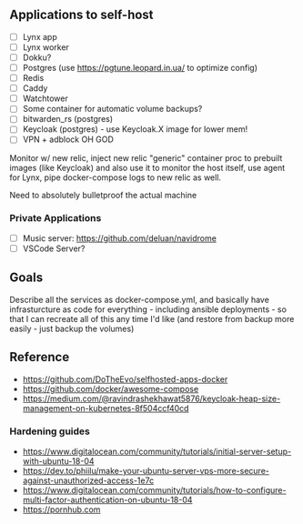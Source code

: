 ## Applications to self-host

- [ ] Lynx app
- [ ] Lynx worker
- [ ] Dokku?
- [ ] Postgres (use https://pgtune.leopard.in.ua/ to optimize config)
- [ ] Redis
- [ ] Caddy
- [ ] Watchtower
- [ ] Some container for automatic volume backups?
- [ ] bitwarden_rs (postgres)
- [ ] Keycloak (postgres) - use Keycloak.X image for lower mem!
- [ ] VPN + adblock OH GOD

Monitor w/ new relic, inject new relic "generic" container proc to prebuilt images (like Keycloak) and also use it to monitor the host itself, use agent for Lynx, pipe docker-compose logs to new relic as well.

Need to absolutely bulletproof the actual machine

### Private Applications
- [ ] Music server: https://github.com/deluan/navidrome
- [ ] VSCode Server?

## Goals
Describe all the services as docker-compose.yml, and basically have infrasturcture as code for everything - including ansible deployments - so that I can recreate all of this any time I'd like (and restore from backup more easily - just backup the volumes)

## Reference
- https://github.com/DoTheEvo/selfhosted-apps-docker
- https://github.com/docker/awesome-compose
- https://medium.com/@ravindrashekhawat5876/keycloak-heap-size-management-on-kubernetes-8f504ccf40cd

### Hardening guides
- https://www.digitalocean.com/community/tutorials/initial-server-setup-with-ubuntu-18-04
- https://dev.to/phiilu/make-your-ubuntu-server-vps-more-secure-against-unauthorized-access-1e7c
- https://www.digitalocean.com/community/tutorials/how-to-configure-multi-factor-authentication-on-ubuntu-18-04
- https://pornhub.com
